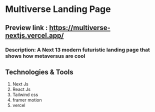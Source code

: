 # Multiverse Landing Page

## Preview link : https://multiverse-nextjs.vercel.app/

### Description: A Next 13 modern futuristic landing page that shows how metaversus are cool

## Technologies & Tools

1. Next Js
2. React Js
3. Tailwind css
4. framer motion
5. vercel
